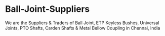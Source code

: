 Ball-Joint-Suppliers
====================

We are the Suppliers &amp; Traders of Ball Joint, ETP Keyless Bushes, Universal Joints, PTO Shafts, Carden Shafts &amp; Metal Bellow Coupling in Chennai, India
